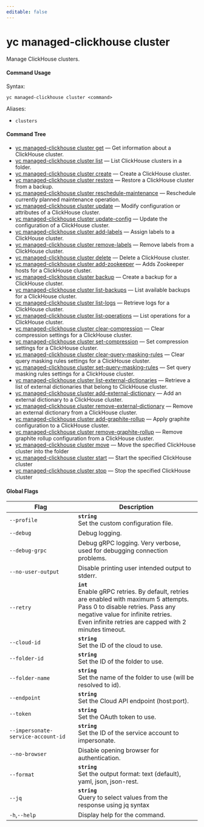 ```yaml
---
editable: false
---
```


# yc managed-clickhouse cluster

Manage ClickHouse clusters.

#### Command Usage

Syntax: 

`yc managed-clickhouse cluster <command>`

Aliases: 

- `clusters`

#### Command Tree

- [yc managed-clickhouse cluster get](get.md) — Get information about a ClickHouse cluster.
- [yc managed-clickhouse cluster list](list.md) — List ClickHouse clusters in a folder.
- [yc managed-clickhouse cluster create](create.md) — Create a ClickHouse cluster.
- [yc managed-clickhouse cluster restore](restore.md) — Restore a ClickHouse cluster from a backup.
- [yc managed-clickhouse cluster reschedule-maintenance](reschedule-maintenance.md) — Reschedule currently planned maintenance operation.
- [yc managed-clickhouse cluster update](update.md) — Modify configuration or attributes of a ClickHouse cluster.
- [yc managed-clickhouse cluster update-config](update-config.md) — Update the configuration of a ClickHouse cluster.
- [yc managed-clickhouse cluster add-labels](add-labels.md) — Assign labels to a ClickHouse cluster.
- [yc managed-clickhouse cluster remove-labels](remove-labels.md) — Remove labels from a ClickHouse cluster.
- [yc managed-clickhouse cluster delete](delete.md) — Delete a ClickHouse cluster.
- [yc managed-clickhouse cluster add-zookeeper](add-zookeeper.md) — Adds Zookeeper hosts for a ClickHouse cluster.
- [yc managed-clickhouse cluster backup](backup.md) — Create a backup for a ClickHouse cluster.
- [yc managed-clickhouse cluster list-backups](list-backups.md) — List available backups for a ClickHouse cluster.
- [yc managed-clickhouse cluster list-logs](list-logs.md) — Retrieve logs for a ClickHouse cluster.
- [yc managed-clickhouse cluster list-operations](list-operations.md) — List operations for a ClickHouse cluster.
- [yc managed-clickhouse cluster clear-compression](clear-compression.md) — Clear compression settings for a ClickHouse cluster.
- [yc managed-clickhouse cluster set-compression](set-compression.md) — Set compression settings for a ClickHouse cluster.
- [yc managed-clickhouse cluster clear-query-masking-rules](clear-query-masking-rules.md) — Clear query masking rules settings for a ClickHouse cluster.
- [yc managed-clickhouse cluster set-query-masking-rules](set-query-masking-rules.md) — Set query masking rules settings for a ClickHouse cluster.
- [yc managed-clickhouse cluster list-external-dictionaries](list-external-dictionaries.md) — Retrieve a list of external dictionaries that belong to ClickHouse cluster.
- [yc managed-clickhouse cluster add-external-dictionary](add-external-dictionary.md) — Add an external dictionary to a ClickHouse cluster.
- [yc managed-clickhouse cluster remove-external-dictionary](remove-external-dictionary.md) — Remove an external dictionary from a ClickHouse cluster.
- [yc managed-clickhouse cluster add-graphite-rollup](add-graphite-rollup.md) — Apply graphite configuration to a ClickHouse cluster.
- [yc managed-clickhouse cluster remove-graphite-rollup](remove-graphite-rollup.md) — Remove graphite rollup configuration from a ClickHouse cluster.
- [yc managed-clickhouse cluster move](move.md) — Move the specified ClickHouse cluster into the folder
- [yc managed-clickhouse cluster start](start.md) — Start the specified ClickHouse cluster
- [yc managed-clickhouse cluster stop](stop.md) — Stop the specified ClickHouse cluster

#### Global Flags

| Flag | Description |
|----|----|
|`--profile`|<b>`string`</b><br/>Set the custom configuration file.|
|`--debug`|Debug logging.|
|`--debug-grpc`|Debug gRPC logging. Very verbose, used for debugging connection problems.|
|`--no-user-output`|Disable printing user intended output to stderr.|
|`--retry`|<b>`int`</b><br/>Enable gRPC retries. By default, retries are enabled with maximum 5 attempts.<br/>Pass 0 to disable retries. Pass any negative value for infinite retries.<br/>Even infinite retries are capped with 2 minutes timeout.|
|`--cloud-id`|<b>`string`</b><br/>Set the ID of the cloud to use.|
|`--folder-id`|<b>`string`</b><br/>Set the ID of the folder to use.|
|`--folder-name`|<b>`string`</b><br/>Set the name of the folder to use (will be resolved to id).|
|`--endpoint`|<b>`string`</b><br/>Set the Cloud API endpoint (host:port).|
|`--token`|<b>`string`</b><br/>Set the OAuth token to use.|
|`--impersonate-service-account-id`|<b>`string`</b><br/>Set the ID of the service account to impersonate.|
|`--no-browser`|Disable opening browser for authentication.|
|`--format`|<b>`string`</b><br/>Set the output format: text (default), yaml, json, json-rest.|
|`--jq`|<b>`string`</b><br/>Query to select values from the response using jq syntax|
|`-h`,`--help`|Display help for the command.|

